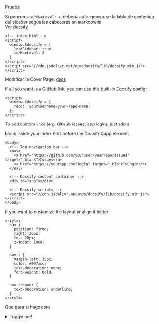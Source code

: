 Prueba

Si ponemos `subMaxLevel: x`, deberia auto-generarse la tabla de contenido del sidebar según las cabeceras en markdowns\
Ver [docsify](https://docsify.js.org/#/more-pages?id=table-of-contents)

```
<!-- index.html -->
<script>
  window.$docsify = {
    loadSidebar: true,
    subMaxLevel: 2
  }
</script>
<script src="//cdn.jsdelivr.net/npm/docsify/lib/docsify.min.js"></script>
```

Modificar la Cover Page: [docs](https://docsify.js.org/#/cover)

If all you want is a GitHub link, you can use this built-in Docsify config:

```
<script>
  window.$docsify = {
    repo: 'yourusername/your-repo-name'
  };
</script>
```

To add custom links (e.g. GitHub issues, app login), just add a <nav> block inside your index.html before the Docsify #app element.

```
<body>
  <!-- Top navigation bar -->
  <nav>
    <a href="https://github.com/youruser/yourrepo/issues" target="_blank">Issues</a>
    <a href="https://yourapp.com/login" target="_blank">Login</a>
  </nav>

  <!-- Docsify content container -->
  <div id="app"></div>

  <!-- Docsify scripts -->
  <script src="//cdn.jsdelivr.net/npm/docsify/lib/docsify.min.js"></script>
</body>
```

If you want to customize the layout or align it better:

```
<style>
  nav {
    position: fixed;
    right: 20px;
    top: 20px;
    z-index: 1000;
  }

  nav a {
    margin-left: 15px;
    color: #007acc;
    text-decoration: none;
    font-weight: bold;
  }

  nav a:hover {
    text-decoration: underline;
  }
</style>
```

Que pasa si hago esto

<details>
  <summary>Toggle me!</summary>

This is the detailed content

</details>
